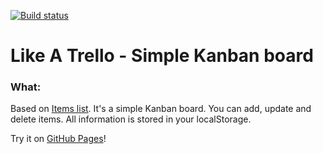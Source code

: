 [![Build status](https://ci.appveyor.com/api/projects/status/ckpixgw6d0h0w5s5?svg=true)](https://ci.appveyor.com/project/solarlime/like-a-trello)

# Like A Trello - Simple Kanban board

### What:

Based on [Items list](https://solarlime.github.io/items-list/).
It's a simple Kanban board. You can add, update and delete items. All information is stored in your localStorage.

Try it on [GitHub Pages](https://solarlime.github.io/like-a-trello/)!
